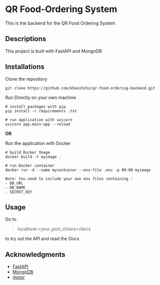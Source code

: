 # QR Food-Ordering System

This is the backend for the QR Food Ordering System

## Descriptions

This project is built with FastAPI and MongoDB

## Installations

Clone the repository

```
git clone https://github.com/khooihzhz/qr-food-ordering-backend.git
```

Run Directly on your own machine

```
# install packages with pip
pip install -r requirements .txt

# run application with uvicorn
uvicorn app.main:app --reload
```

**OR**

Run the application with Docker

```
# build Docker Image
docker build -t myimage .

# run Docker container
docker run -d --name mycontainer --env-file .env -p 80:80 myimage

Note: You need to include your own env files containing :
- DB_URL
- DB_NAME
- SECRET_KEY

```

## Usage

Go to

> localhost:<your_port_choice>/docs

to try out the API and read the Docs

## Acknowledgments

- [FastAPI](https://fastapi.tiangolo.com/)
- [MongoDB](https://www.mongodb.com/)
- [motor](https://docs.mongodb.com/drivers/motor/)
